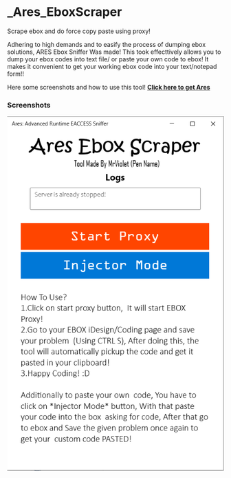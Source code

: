 # _Ares_EboxScraper
Scrape ebox and do force copy paste using proxy!

Adhering to high demands and to easify the process of dumping ebox solutions, ARES Ebox Sniffer Was made! This took effecttively allows you to dump your ebox codes into text file/ or paste your own code to ebox! It makes it convenient to get your working ebox code into your text/notepad form!!

Here some screenshots and how to use this tool! **[Click here to get Ares](https://github.com/hari01584/_Ares_EboxScraper/releases)**
### Screenshots
![Alt text](/Screenshots/ares01.png?raw=true "Ares GUI SS")
